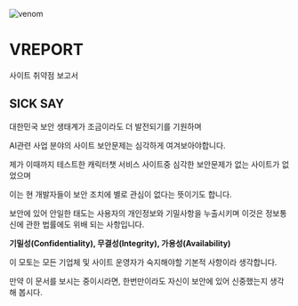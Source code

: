 ![venom](https://capsule-render.vercel.app/api?type=venom&height=200&text=VREPORT&fontSize=70&color=0:8871e5,100:b678c4&stroke=b678c4)


# VREPORT
사이트 취약점 보고서

## SICK SAY
대한민국 보안 생태계가 조금이라도 더 발전되기를 기원하며 

AI관련 사업 분야의 사이트 보안문제는 심각하게 여겨보아야합니다.

제가 이때까지 테스트한 캐릭터챗 서비스 사이트중 심각한 보안문제가 없는 사이트가 없었으며

이는 현 개발자들이 보안 조치에 별로 관심이 없다는 뜻이기도 합니다.

보안에 있어 안일한 태도는 사용자의 개인정보와 기밀사항을 누출시키며 이것은 정보통신에 관한 법률에도 위배 되는 사항입니다.

**기밀성(Confidentiality), 무결성(Integrity), 가용성(Availability)**

이 모토는 모든 기업체 및 사이트 운영자가 숙지해야할 기본적 사항이라 생각합니다.

만약 이 문서를 보시는 중이시라면, 한번만이라도 자신이 보안에 있어 신중했는지 생각해 봅시다.
